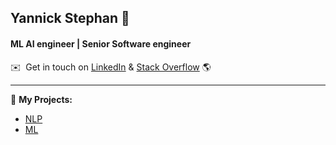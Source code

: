 ## Yannick Stephan 👋
#### ML AI engineer | Senior Software engineer 

✉️ &nbsp;Get in touch on [LinkedIn](https://www.linkedin.com/in/yannick-stephan/) & [Stack Overflow](https://stackoverflow.com/users/3765457/yannsteph) 🌎 

* * *

📂 **My Projects:**

- [NLP](https://www.kaggle.com/work/collections/13676704)
- [ML](https://www.kaggle.com/work/overview)



